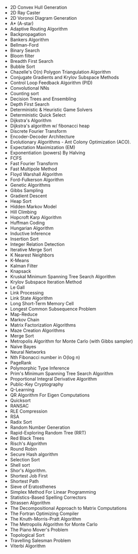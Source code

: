 * 2D Convex Hull Generation
* 2D Ray Caster
* 2D Voronoi Diagram Generation
* A* (A-star)
* Adaptive Routing Algorithm
* Backpropagation
* Bankers Algorithm
* Bellman-Ford
* Binary Search
* Bloom filter
* Breadth First Search
* Bubble Sort
* Chazelle's O(n) Polygon Triangulation Algorithm
* Conjugate Gradients and Krylov Subspace Methods
* Control Loop Feedback Algorithm (PID)
* Convolutional NNs
* Counting sort
* Decision Trees and Ensembling
* Depth First Search
* Deterministic & Heuristic Game Solvers
* Deterministic Quick Select
* Dijkstra's Algorithm
* Dijkstra's algorithm w/ fibonacci heap
* Discrete Fourier Transform
* Encoder-Decoder Architecture
* Evolutionary Algorithms - Ant Colony Optimization (ACO).
* Expectation Maximization (EM)
* Exponentiation (powers) By Halving
* FCFS
* Fast Fourier Transform
* Fast Multipole Method
* Floyd Warshall Algorithm
* Ford-Fulkerson Algorithm
* Genetic Algorithms
* Gibbs Sampling
* Gradient Descent
* Heap Sort
* Hidden Markov Model
* Hill Climbing
* Hopcroft Karp Algorithm
* Huffman Coding
* Hungarian Algorithm
* Inductive Inference 
* Insertion Sort
* Integer Relation Detection
* Iterative Merge Sort
* K Nearest Neighbors
* K-Means
* Kalman Filter
* Knapsack
* Kruskal Minimum Spanning Tree Search Algorithm
* Krylov Subspace Iteration Method
* Le Gall
* Link Processing
* Link State Algorithm
* Long Short-Term Memory Cell
* Longest Common Subsequence Problem
* Map-Reduce
* Markov Chain
* Matrix Factorization Algorithms
* Maze Creation Algorithms
* Merge Sort
* Metropolis Algorithm for Monte Carlo (with Gibbs sampler)
* Naive Bayes 
* Neural Networks
* Nth Fibonacci number in O(log n)
* PageRank
* Polymorphic Type Inference
* Prim's Minimum Spanning Tree Search Algorithm
* Proportional Integral Derivative Algorithm
* Public-Key Cryptography
* Q-Learning
* QR Algorithm For Eigen Computations
* Quicksort
* RANSAC
* RLE Compression
* RSA
* Radix Sort
* Random Number Generation
* Rapid-Exploring Random Tree (RRT)
* Red Black Trees
* Risch's Algorithm
* Round Robin
* Secure Hash algorithm
* Selection Sort
* Shell sort
* Shor's Algorithm.
* Shortest Job First
* Shortest Path
* Sieve of Eratosthenes
* Simplex Method For Linear Programming
* Statistics-Based Spelling Correctors
* Strassen Algorithm
* The Decompositional Approach to Matrix Computations
* The Fortran Optimizing Compiler
* The Knuth-Morris-Pratt Algorithm
* The Metropolis Algorithm for Monte Carlo
* The Piano Mover's Problem
* Topological Sort
* Travelling Salesman Problem
* Viterbi Algorithm 

